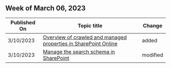 <!-- This file is generated automatically each week. Changes made to this file will be overwritten.-->



## Week of March 06, 2023


| Published On |Topic title | Change |
|------|------------|--------|
| 3/10/2023 | [Overview of crawled and managed properties in SharePoint Online](/SharePoint/crawled-and-managed-properties-overview) | added |
| 3/10/2023 | [Manage the search schema in SharePoint](/SharePoint/manage-search-schema) | modified |
